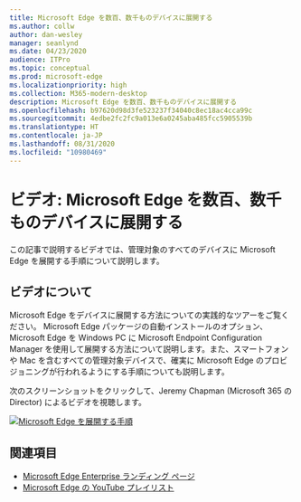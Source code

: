 ```yaml
---
title: Microsoft Edge を数百、数千ものデバイスに展開する
ms.author: collw
author: dan-wesley
manager: seanlynd
ms.date: 04/23/2020
audience: ITPro
ms.topic: conceptual
ms.prod: microsoft-edge
ms.localizationpriority: high
ms.collection: M365-modern-desktop
description: Microsoft Edge を数百、数千ものデバイスに展開する
ms.openlocfilehash: b97620d98d3fe523237f34040c8ec18ac4cca99c
ms.sourcegitcommit: 4edbe2fc2fc9a013e6a0245aba485fcc5905539b
ms.translationtype: HT
ms.contentlocale: ja-JP
ms.lasthandoff: 08/31/2020
ms.locfileid: "10980469"
---
```

# ビデオ: Microsoft Edge を数百、数千ものデバイスに展開する

この記事で説明するビデオでは、管理対象のすべてのデバイスに Microsoft Edge を展開する手順について説明します。

## ビデオについて

Microsoft Edge をデバイスに展開する方法についての実践的なツアーをご覧ください。 Microsoft Edge パッケージの自動インストールのオプション、Microsoft Edge を Windows PC に Microsoft Endpoint Configuration Manager を使用して展開する方法について説明します。また、スマートフォンや Mac を含むすべての管理対象デバイスで、確実に Microsoft Edge のプロビジョニングが行われるようにする手順についても説明します。

次のスクリーンショットをクリックして、Jeremy Chapman (Microsoft 365 の Director) によるビデオを視聴します。

<!-- [![Deploy Microsoft Edge video](http://img.youtube.com/vi/o90UsN6g6NE/0.jpg)](http://www.youtube.com/watch?v=o90UsN6g6NE "Deploy Microsoft Edge to hundreds or thousands of devices")-->

[![Microsoft Edge を展開する手順](https://res.cloudinary.com/marcomontalbano/image/upload/v1587672892/video_to_markdown/images/youtube--o90UsN6g6NE-c05b58ac6eb4c4700831b2b3070cd403.jpg)](https://www.youtube.com/watch?v=o90UsN6g6NE "Deploy Microsoft Edge to hundreds or thousands of devices.")

## 関連項目

- [Microsoft Edge Enterprise ランディング ページ](https://aka.ms/EdgeEnterprise)
- [Microsoft Edge の YouTube プレイリスト](https://www.youtube.com/playlist?list=PLXtHYVsvn_b-uXh1tMeYpT-0iD8tD3tFy)
